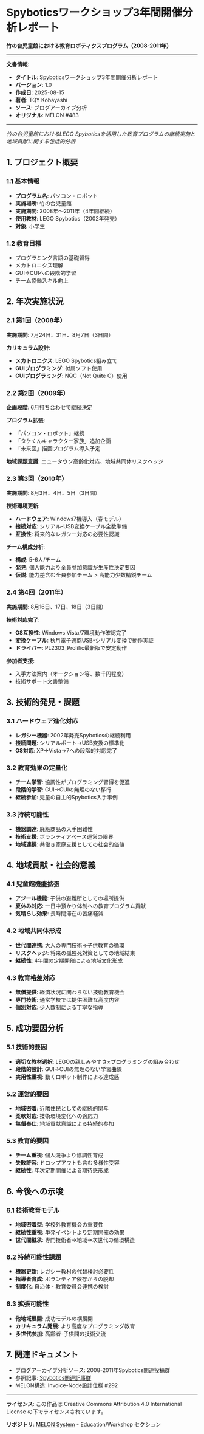# Spyboticsワークショップ3年間開催分析レポート

**竹の台児童館における教育ロボティクスプログラム（2008-2011年）**

---

**文書情報:**
- **タイトル**: Spyboticsワークショップ3年間開催分析レポート
- **バージョン**: 1.0
- **作成日**: 2025-08-15
- **著者**: TQY Kobayashi
- **ソース**: ブログアーカイブ分析
- **オリジナル**: MELON #483

---

*竹の台児童館におけるLEGO Spyboticsを活用した教育プログラムの継続実施と地域貢献に関する包括的分析*

## 1. プロジェクト概要

### 1.1 基本情報
- **プログラム名**: パソコン・ロボット
- **実施場所**: 竹の台児童館
- **実施期間**: 2008年〜2011年（4年間継続）
- **使用教材**: LEGO Spybotics（2002年発売）
- **対象**: 小学生

### 1.2 教育目標
- プログラミング言語の基礎習得
- メカトロニクス理解
- GUI→CUIへの段階的学習
- チーム協働スキル向上

## 2. 年次実施状況

### 2.1 第1回（2008年）
**実施期間**: 7月24日、31日、8月7日（3日間）

**カリキュラム設計**:
- **メカトロニクス**: LEGO Spybotics組み立て
- **GUIプログラミング**: 付属ソフト使用
- **CUIプログラミング**: NQC（Not Quite C）使用

### 2.2 第2回（2009年）
**企画段階**: 6月打ち合わせで継続決定

**プログラム拡張**:
- 「パソコン・ロボット」継続
- 「タケくんキャラクター家族」追加企画
- 「未来図」描画プログラム導入予定

**地域課題意識**: ニュータウン高齢化対応、地域共同体リスクヘッジ

### 2.3 第3回（2010年）
**実施期間**: 8月3日、4日、5日（3日間）

**技術環境更新**:
- **ハードウェア**: Windows7機導入（春モデル）
- **接続対応**: シリアル-USB変換ケーブル全数準備
- **互換性**: 将来的なレガシー対応の必要性認識

**チーム構成分析**:
- **構成**: 5-6人/チーム
- **発見**: 個人能力より全員参加意識が生産性決定要因
- **仮説**: 能力差含む全員参加チーム > 高能力少数精鋭チーム

### 2.4 第4回（2011年）
**実施期間**: 8月16日、17日、18日（3日間）

**技術対応完了**:
- **OS互換性**: Windows Vista/7環境動作確認完了
- **変換ケーブル**: 秋月電子通商USB-シリアル変換で動作実証
- **ドライバー**: PL2303_Prolific最新版で安定動作

**参加者支援**:
- 入手方法案内（オークション等、数千円程度）
- 技術サポート文書整備

## 3. 技術的発見・課題

### 3.1 ハードウェア進化対応
- **レガシー機器**: 2002年発売Spyboticsの継続利用
- **接続問題**: シリアルポート→USB変換の標準化
- **OS対応**: XP→Vista→7への段階的対応完了

### 3.2 教育効果の定量化
- **チーム学習**: 協調性がプログラミング習得を促進
- **段階的学習**: GUI→CUIの無理のない移行
- **継続参加**: 児童の自主的Spybotics入手事例

### 3.3 持続可能性
- **機器調達**: 廃版商品の入手困難性
- **技術支援**: ボランティアベース運営の限界
- **地域連携**: 共働き家庭支援としての社会的価値

## 4. 地域貢献・社会的意義

### 4.1 児童館機能拡張
- **アジール機能**: 子供の避難所としての場所提供
- **夏休み対応**: 一日中預かり体制への教育プログラム貢献
- **気晴らし効果**: 長時間滞在の苦痛軽減

### 4.2 地域共同体形成
- **世代間連携**: 大人の専門技術→子供教育の循環
- **リスクヘッジ**: 将来の孤独死対策としての地域結束
- **継続性**: 4年間の定期開催による地域文化形成

### 4.3 教育格差対応
- **無償提供**: 経済状況に関わらない技術教育機会
- **専門技術**: 通常学校では提供困難な高度内容
- **個別対応**: 少人数制による丁寧な指導

## 5. 成功要因分析

### 5.1 技術的要因
- **適切な教材選択**: LEGOの親しみやすさ×プログラミングの組み合わせ
- **段階的設計**: GUI→CUIの無理のない学習曲線
- **実用性重視**: 動くロボット制作による達成感

### 5.2 運営的要因
- **地域密着**: 近隣住民としての継続的関与
- **柔軟対応**: 技術環境変化への適応力
- **無償奉仕**: 地域貢献意識による持続的参加

### 5.3 教育的要因
- **チーム重視**: 個人競争より協調性育成
- **失敗許容**: ドロップアウトも含む多様性受容
- **継続性**: 年次定期開催による期待感形成

## 6. 今後への示唆

### 6.1 技術教育モデル
- **地域密着型**: 学校外教育機会の重要性
- **継続性重視**: 単発イベントより定期開催の効果
- **世代間継承**: 専門技術者→地域→次世代の循環構造

### 6.2 持続可能性課題
- **機器更新**: レガシー教材の代替検討必要性
- **指導者育成**: ボランティア依存からの脱却
- **制度化**: 自治体・教育委員会連携の検討

### 6.3 拡張可能性
- **他地域展開**: 成功モデルの横展開
- **カリキュラム発展**: より高度なプログラミング教育
- **多世代参加**: 高齢者-子供間の技術交流

## 7. 関連ドキュメント
- ブログアーカイブ分析ソース: 2008-2011年Spybotics関連投稿群
- 参照記事: [Spybotics関連記事群](https://tqy.hatenadiary.jp/search?q=%E3%83%91%E3%82%BD%E3%82%B3%E3%83%B3%E3%83%BB%E3%83%AD%E3%83%9C%E3%83%83%E3%83%88)
- MELON構造: Invoice-Node設計仕様 #292

---

**ライセンス**: この作品は Creative Commons Attribution 4.0 International License の下でライセンスされています。

**リポジトリ**: [MELON System](https://github.com/tQy2015/melon) - Education/Workshop セクション
